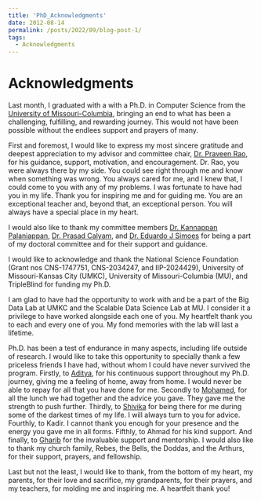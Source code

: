 ```yaml
---
title: 'PhD_Acknowledgments'
date: 2012-08-14
permalink: /posts/2022/09/blog-post-1/
tags:
  - Acknowledgments
---
```

Acknowledgments
======
Last month, I graduated with a with a Ph.D. in Computer Science from the [University of Missouri-Columbia](https://missouri.edu), bringing an end to what has been a challenging, fulfilling, and rewarding journey. This would not have been possible without the endlees support and prayers of many.

First and foremost, I would like to express my most sincere gratitude and deepest appreciation to my advisor and committee chair, [Dr. Praveen Rao](https://sites.google.com/view/raopraveen), for his guidance, support, motivation, and encouragement. Dr. Rao, you were always there by my side. You could see right through me and know when something was wrong. You always cared for me, and I knew that, I could come to you with any of my problems. I was fortunate to have had you in my life. Thank you for inspiring me and for guiding me. You are an exceptional teacher and, beyond that, an exceptional person. You will always have a special place in my heart.

I would also like to thank my committee members [Dr. Kannappan Palaniappan](https://www.linkedin.com/in/kannappan-palaniappan-a860731/), [Dr. Prasad Calyam](https://www.linkedin.com/in/prasad-calyam-0b001a1/), and [Dr. Eduardo J Simoes](https://www.linkedin.com/in/ejsconsulting/) for being a part of my doctoral committee and for their support and guidance.

I would like to acknowledge and thank the National Science Foundation (Grant nos CNS-1747751, CNS-2034247, and IIP-2024429), University of Missouri-Kansas City (UMKC), University of Missouri-Columbia (MU), and TripleBlind for funding my Ph.D.

I am glad to have had the opportunity to work with and be a part of the Big Data Lab at UMKC and the Scalable Data Science Lab at MU. I consider it a privilege to have worked alongside each one of you. My heartfelt thank you to each and every one of you. My fond memories with the lab will last a lifetime.

Ph.D. has been a test of endurance in many aspects, including life outside of research. I would like to take this opportunity to specially thank a few priceless friends I have had, without whom I could have never survived the program. Firstly, to [Aditya](https://www.linkedin.com/in/aditya-soman/), for his continuous support throughout my Ph.D. journey, giving me a feeling of home, away from home. I would never be able to repay for all that you have done for me. Secondly to [Mohamed](https://www.linkedin.com/in/gharibim/), for all the lunch we had together and the advice you gave. They gave me the strength to push further. Thirdly, to [Shivika](https://www.linkedin.com/in/shivika-prasanna/) for being there for me during some of the darkest times of my life. I will always turn to you for advice. Fourthly, to Kadir. I cannot thank you enough for your presence and the energy you gave me in all forms. Fifthly, to Ahmad for his kind support. And finally, to [Gharib](https://www.linkedin.com/in/ggharibi/) for the invaluable support and mentorship. I would also like to thank my church family, Rebes, the Bells, the Doddas, and the Arthurs, for their support, prayers, and fellowship.

Last but not the least, I would like to thank, from the bottom of my heart, my parents, for their love and sacrifice, my grandparents, for their prayers, and my teachers, for molding me and inspiring me. A heartfelt thank you!

[comment]: <> (This post will show up by default. To disable scheduling of future posts, edit `config.yml` and set `future: false`.)